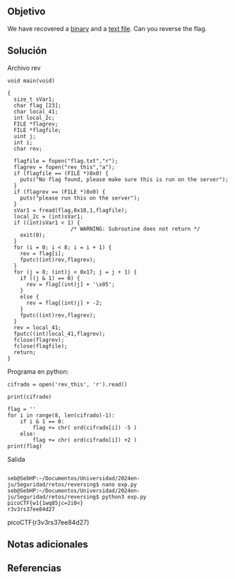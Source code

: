 ## Objetivo
We have recovered a [binary](https://jupiter.challenges.picoctf.org/static/31c9b832d036a10daeef52d8b4290ef0/rev) and a [text file](https://jupiter.challenges.picoctf.org/static/31c9b832d036a10daeef52d8b4290ef0/rev_this). Can you reverse the flag.
## Solución
Archivo rev
```
void main(void)

{
  size_t sVar1;
  char flag [23];
  char local_41;
  int local_2c;
  FILE *flagrev;
  FILE *flagfile;
  uint j;
  int i;
  char rev;
  
  flagfile = fopen("flag.txt","r");
  flagrev = fopen("rev_this","a");
  if (flagfile == (FILE *)0x0) {
    puts("No flag found, please make sure this is run on the server");
  }
  if (flagrev == (FILE *)0x0) {
    puts("please run this on the server");
  }
  sVar1 = fread(flag,0x18,1,flagfile);
  local_2c = (int)sVar1;
  if ((int)sVar1 < 1) {
                    /* WARNING: Subroutine does not return */
    exit(0);
  }
  for (i = 0; i < 8; i = i + 1) {
    rev = flag[i];
    fputc((int)rev,flagrev);
  }
  for (j = 8; (int)j < 0x17; j = j + 1) {
    if ((j & 1) == 0) {
      rev = flag[(int)j] + '\x05';
    }
    else {
      rev = flag[(int)j] + -2;
    }
    fputc((int)rev,flagrev);
  }
  rev = local_41;
  fputc((int)local_41,flagrev);
  fclose(flagrev);
  fclose(flagfile);
  return;
}
```
Programa en python:
```
cifrado = open('rev_this', 'r').read()

print(cifrado)

flag = ''
for i in range(8, len(cifrado)-1):
	if i & 1 == 0:
		flag += chr( ord(cifrado[i]) -5 ) 
	else:
		flag += chr( ord(cifrado[i]) +2 )
print(flag)
```

Salida 
```

seb@SebHP:~/Documentos/Universidad/2024en-ju/Seguridad/retos/reversing$ nano exp.py
seb@SebHP:~/Documentos/Universidad/2024en-ju/Seguridad/retos/reversing$ python3 exp.py 
picoCTF{w1{1wq85jc=2i0<}
r3v3rs37ee84d27

```
picoCTF{r3v3rs37ee84d27}
## Notas adicionales
## Referencias